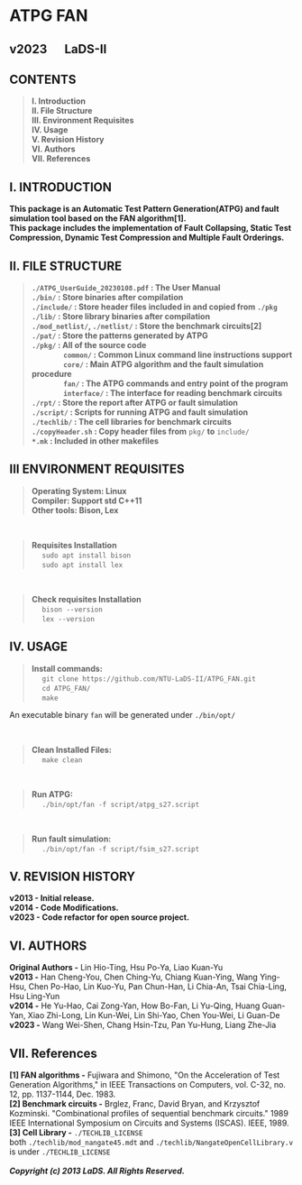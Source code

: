 # ATPG FAN
## v2023   &emsp; LaDS-II
## CONTENTS

> **I.    Introduction**<br />
> **II.   File Structure**<br />
> **III.  Environment Requisites**<br />
> **IV.   Usage**<br />
> **V.    Revision History**<br />
> **VI.   Authors**<br />
> **VII.  References**<br />


## I. INTRODUCTION

**This package is an Automatic Test Pattern Generation(ATPG) and fault simulation tool based on the FAN algorithm[1].** <br />
**This package includes the implementation of  Fault Collapsing, Static Test Compression, Dynamic Test Compression and Multiple Fault Orderings.** <br />

## II. FILE STRUCTURE

> **```./ATPG_UserGuide_20230108.pdf``` : The User Manual** <br />
> **```./bin/``` : Store binaries after compilation** <br />
> **```./include/``` : Store header files included in and copied from ```./pkg```** <br />
> **```./lib/``` : Store library binaries after compilation** <br />
> **```./mod_netlist/```, ```./netlist/``` : Store the benchmark circuits[2]** <br />
> **```./pat/``` : Store the patterns generated by ATPG** <br />
> **```./pkg/``` : All of the source code** <br />
> **&emsp;&emsp;&emsp;&emsp;```common/``` : Common Linux command line instructions support** <br />
> **&emsp;&emsp;&emsp;&emsp;```core/``` : Main ATPG algorithm and the fault simulation procedure** <br />
> **&emsp;&emsp;&emsp;&emsp;```fan/``` : The ATPG commands and entry point of the program**<br />
> **&emsp;&emsp;&emsp;&emsp;```interface/``` : The interface for reading benchmark circuits** <br />
> **```./rpt/``` : Store the report after ATPG or fault simulation** <br />
> **```./script/``` : Scripts for running ATPG and fault simulation** <br />
> **```./techlib/``` : The cell libraries for benchmark circuits** <br />
> **```./copyHeader.sh``` : Copy header files from** ```pkg/``` **to** ```include/```<br />
> **```*.mk``` : Included in other makefiles** <br />

## III ENVIRONMENT REQUISITES
> **Operating System: Linux** <br />
> **Compiler: Support std C++11** <br />
> **Other tools: Bison, Lex** <br /> 

<br />

> **Requisites Installation**<br />
> &emsp;  ```sudo apt install bison```<br />
> &emsp;  ```sudo apt install lex```<br />

<br />

> **Check requisites Installation**<br />
> &emsp;  ```bison --version```<br />
> &emsp;  ```lex --version```<br />

## IV. USAGE

> **Install commands:**<br />
> &emsp;	```git clone https://github.com/NTU-LaDS-II/ATPG_FAN.git``` <br />
> &emsp;	```cd ATPG_FAN/``` <br />
> &emsp;	```make``` <br />

An executable binary ```fan``` will be generated under ```./bin/opt/```

<br />

> **Clean Installed Files:**<br />
> &emsp;	```make clean``` <br />

<br />

> **Run ATPG:**<br />
> &emsp;	```./bin/opt/fan -f script/atpg_s27.script``` <br />

<br />

> **Run fault simulation:**<br />
> &emsp;	```./bin/opt/fan -f script/fsim_s27.script``` <br />


## V. REVISION HISTORY

**v2013 - Initial release.** <br />
**v2014 - Code Modifications.** <br />
**v2023 - Code refactor for open source project.** <br />


## VI. AUTHORS

**Original Authors -** Lin Hio-Ting, Hsu Po-Ya, Liao Kuan-Yu  <br />
**v2013 -** Han Cheng-You, Chen Ching-Yu, Chiang Kuan-Ying, Wang Ying-Hsu, Chen Po-Hao, Lin Kuo-Yu, Pan Chun-Han, Li Chia-An, Tsai Chia-Ling, Hsu Ling-Yun <br />
**v2014 -** He Yu-Hao, Cai Zong-Yan, How Bo-Fan, Li Yu-Qing, Huang Guan-Yan, Xiao Zhi-Long, Lin Kun-Wei, Lin Shi-Yao, Chen You-Wei, Li Guan-De <br />
**v2023 -** Wang Wei-Shen, Chang Hsin-Tzu, Pan Yu-Hung, Liang Zhe-Jia <br />

## VII. References

**[1] FAN algorithms -** Fujiwara and Shimono, "On the Acceleration of Test Generation Algorithms," in IEEE Transactions on Computers, vol. C-32, no. 12, pp. 1137-1144, Dec. 1983.  <br />
**[2] Benchmark circuits -** Brglez, Franc, David Bryan, and Krzysztof Kozminski. "Combinational profiles of sequential benchmark circuits." 1989 IEEE International Symposium on Circuits and Systems (ISCAS). IEEE, 1989.<br />
**[3] Cell Library -** ```./TECHLIB_LICENSE```<br />
both ```./techlib/mod_nangate45.mdt``` and ```./techlib/NangateOpenCellLibrary.v``` is under ```./TECHLIB_LICENSE```<br />
<br />
***Copyright (c) 2013 LaDS. All Rights Reserved.***